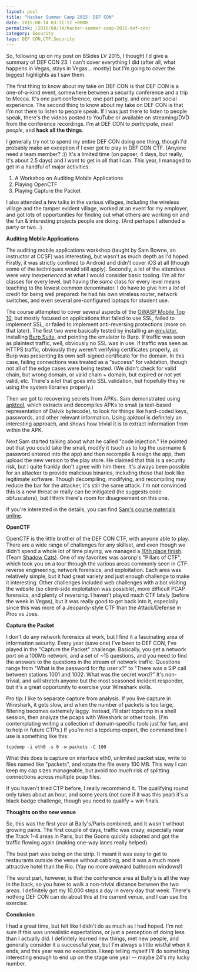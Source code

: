 ```yaml
---
layout: post
title: "Hacker Summer Camp 2015: DEF CON"
date: 2015-08-14 03:11:12 +0000
permalink: /2015/08/14/hacker-summer-camp-2015-def-con/
category: Security
tags: DEF CON,CTF,Security
---
```

So, following up on my post on BSides LV 2015, I thought I'd give a summary of DEF CON 23.  I can't cover everything I did (after all, what happens in Vegas, stays in Vegas... mostly) but I'm going to cover the biggest highlights as I saw them.

The first thing to know about my take on DEF CON is that DEF CON is a one-of-a-kind event, somewhere between a security conference and a trip to Mecca.  It's one part conference, one part party, and one part social experience.  The second thing to know about my take on DEF CON is that I'm not there to listen to people speak.  If I was just there to listen to people speak, there's the videos posted to YouTube or available on streaming/DVD from the conference recordings.  I'm at DEF CON to *participate*, *meet people*, and **hack all the things**.

I generally try not to spend my entire DEF CON doing one thing, though I'd probably make an exception if I ever got to play in DEF CON CTF.  (Anyone need a team member? :))  It's a limited time (on papser, 4 days, but really, it's about 2.5 days) and I want to get in all that I can.  This year, I managed to get in a handful of major activities:

1. A Workshop on Auditing Mobile Applications
2. Playing OpenCTF
3. Playing Capture the Packet

I also attended a few talks in the various villages, including the wireless village and the tamper evident village, worked at an event for my employer, and got lots of opportunities for finding out what others are working on and the fun & interesting projects people are doing.  (And perhaps I attended a party or two...)

**Auditing Mobile Applications**

The auditing mobile applications workshop (taught by Sam Bowne, an instructor at CCSF) was interesting, but wasn't as much depth as I'd hoped.  Firstly, it was strictly confined to Android and didn't cover iOS at all (though some of the techniques would still apply).  Secondly, a lot of the attendees were *very inexperienced* at what I would consider basic tooling.  I'm all for classes for every level, but having the *same* class for every level means teaching to the lowest common denominator.  I do have to give him a *lot* of credit for being well prepared: he had his own wireless router, network switches, and even several pre-configured laptops for student use.

The course attempted to cover several aspects of the [OWASP Mobile Top 10](https://www.owasp.org/index.php/Projects/OWASP_Mobile_Security_Project_-_Top_Ten_Mobile_Risks), but mostly focused on applications that failed to use SSL, failed to implement SSL, or failed to implement anti-reversing protections (more on that later).  The first two were basically tested by installing an [emulator](https://www.genymotion.com/), installing [Burp Suite](https://portswigger.net/burp/), and pointing the emulator to Burp.  If traffic was seen as plaintext traffic, well, obviously no SSL was in use.  If traffic was seen as HTTPS traffic, obviously they weren't verifying certificates properly, as Burp was presenting its own self-signed certificate for the domain.  In this case, failing connections was treated as a "success" for validation, though not all of the edge cases were being tested.  (We didn't check for valid chain, but wrong domain, or valid chain + domain, but expired or not yet valid, etc.  There's a lot that goes into SSL validation, but hopefully they're using the system libraries properly.)

Then we got to recovering secrets from APKs.  Sam demonstrated using [apktool](https://ibotpeaches.github.io/Apktool/), which extracts and decompiles APKs to smali (a text-based representation of Dalvik bytecode), to look for things like hard-coded keys, passwords, and other relevant information.  Using apktool is definitely an interesting approach, and shows how trivial it is to extract information from within the APK.

Next Sam started talking about what he called "code injection."  He pointed out that you could take the smali, modify it (such as to log the username & password entered into the app) and then recompile & resign the app, then upload the new version to the play store.  He claimed that this is a security risk, but I quite frankly don't agree with him there.  It's always been possible for an attacker to provide malicious binaries, including those that look like legitimate software.  Though decompiling, modifying, and recompiling may reduce the bar for the attacker, it's still the same attack.  I'm not convinced this is a new threat or really can be mitigated (he suggests code obfuscators), but I think there's room for disagreement on this one.

If you're interested in the details, you can find [Sam's course materials online](https://samsclass.info/128/128_BSidesLV-Defcon-2015.shtml).

**OpenCTF**

OpenCTF is the little brother of the DEF CON CTF, with anyone able to play.  There are a wide range of challenges for any skillset, and even though we didn't spend a whole lot of time playing, we managed a [10th place finish](https://ctftime.org/event/225).  (Team [Shadow Cats](https://ctftime.org/team/4710)).  One of my favorites was aaronp's "Pillars of CTF", which took you on a tour through the various areas commonly seen in CTF: reverse engineering, network forensics, and exploitation.  Each area was relatively simple, but it had great variety and just enough challenge to make it interesting.  Other challenges included web challenges with a bot visiting the website (so client-side exploitation was possible), more difficult PCAP forensics, and plenty of reversing.  I haven't played much CTF lately (before the week in Vegas), but it was really good to get back into it, especially since this was more of a Jeopardy-style CTF than the Attack/Defense in Pros vs Joes.

**Capture the Packet**

I don't do any network forensics at work, but I find it a fascinating area of information security.  Every year (save one) I've been to DEF CON, I've played in the "Capture the Packet" challenge.  Basically, you get a network port on a 100Mb network, and a set of ~15 questions, and you need to find the answers to the questions in the stream of network traffic.  Questions range from "What is the password for ftp user x?" to "There was a SIP call between stations 1001 and 1002.  What was the secret word?"  It's non-trivial, and will stretch anyone but the most seasoned incident responder, but it's a great opportunity to exercise your Wireshark skills.

Pro tip: I like to separate capture from analysis.  If you live capture in Wireshark, it gets slow, and when the number of packets is too large, filtering becomes extremely laggy.  Instead, I'll start tcpdump in a shell session, then analyze the pcaps with Wireshark or other tools.  (I'm contemplating writing a collection of domain-specific tools just for fun, and to help in future CTPs.)  If you're not a tcpdump expert, the command line I use is something like this:

    tcpdump -i eth0 -s 0 -w packets -C 100

What this does is capture on interface eth0, unlimited packet size, write to files named like "packets", and rotate the file every 100 MB.  This way I can keep my cap sizes manageable, but avoid *too much* risk of splitting connections across multiple pcap files.

If you haven't tried CTP before, I really recommend it.  The qualifying round only takes about an hour, and some years (not sure if it was this year) it's a black badge challenge, though you need to qualify + win finals.

**Thoughts on the new venue**

So, this was the first year at Bally's/Paris combined, and it wasn't without growing pains.  The first couple of days, traffic was crazy, especially near the Track 1-4 areas in Paris, but the Goons quickly adapted and got the traffic flowing again (making one-way lanes really helped).

The best part was being on the strip.  It meant it was easy to get to restaurants outside the venue without cabbing, and it was a much more attractive hotel than the Rio.  (Yay no more awkward bathroom windows!)

The worst part, however, is that the conference area at Bally's is all the way in the back, so you have to walk a non-trivial distance between the two areas.  I definitely got my 10,000 steps a day in every day that week.  There's nothing DEF CON can do about this at the current venue, and I can use the exercise.

**Conclusion**

I had a great time, but felt like I didn't do as much as I had hoped.  I'm not sure if this was unrealistic expectations, or just a perception of doing less than I actually did.  I definitely learned new things, met new people, and generally consider it a successful year, but I'm always a little wistful when it ends, and this year was no exception.  I keep telling myself I'll do something interesting enough to end up on the stage one year -- maybe 24's my lucky number.
